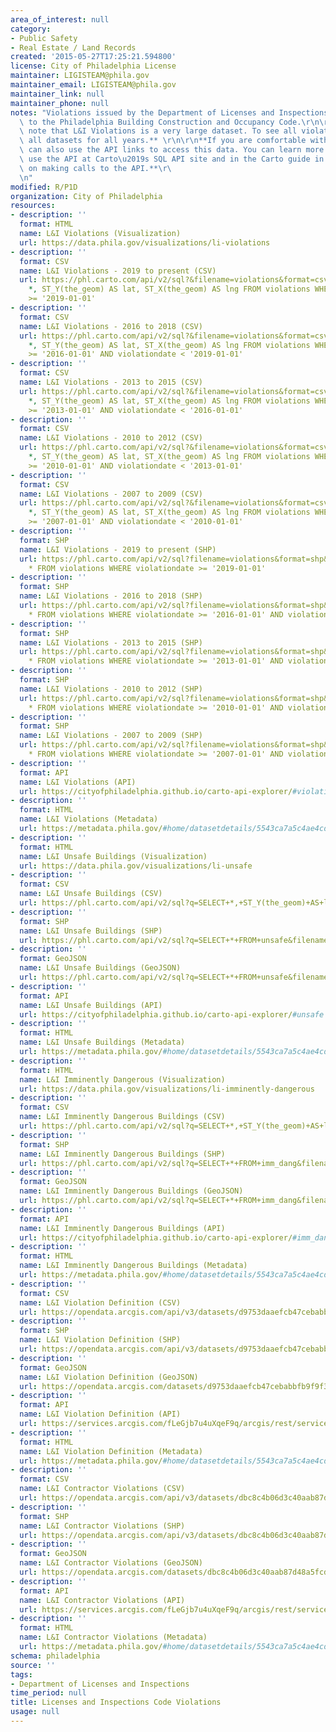 ```yaml
---
area_of_interest: null
category:
- Public Safety
- Real Estate / Land Records
created: '2015-05-27T17:25:21.594800'
license: City of Philadelphia License
maintainer: LIGISTEAM@phila.gov
maintainer_email: LIGISTEAM@phila.gov
maintainer_link: null
maintainer_phone: null
notes: "Violations issued by the Department of Licenses and Inspections in reference\
  \ to the Philadelphia Building Construction and Occupancy Code.\r\n\r\n**Please\
  \ note that L&I Violations is a very large dataset. To see all violations, download\
  \ all datasets for all years.** \r\n\r\n**If you are comfortable with APIs, you\
  \ can also use the API links to access this data. You can learn more about how to\
  \ use the API at Carto\u2019s SQL API site and in the Carto guide in the section\
  \ on making calls to the API.**\r\
  \n"
modified: R/P1D
organization: City of Philadelphia
resources:
- description: ''
  format: HTML
  name: L&I Violations (Visualization)
  url: https://data.phila.gov/visualizations/li-violations
- description: ''
  format: CSV
  name: L&I Violations - 2019 to present (CSV)
  url: https://phl.carto.com/api/v2/sql?&filename=violations&format=csv&skipfields=cartodb_id,the_geom,the_geom_webmercator&q=SELECT
    *, ST_Y(the_geom) AS lat, ST_X(the_geom) AS lng FROM violations WHERE violationdate
    >= '2019-01-01'
- description: ''
  format: CSV
  name: L&I Violations - 2016 to 2018 (CSV)
  url: https://phl.carto.com/api/v2/sql?&filename=violations&format=csv&skipfields=cartodb_id,the_geom,the_geom_webmercator&q=SELECT
    *, ST_Y(the_geom) AS lat, ST_X(the_geom) AS lng FROM violations WHERE violationdate
    >= '2016-01-01' AND violationdate < '2019-01-01'
- description: ''
  format: CSV
  name: L&I Violations - 2013 to 2015 (CSV)
  url: https://phl.carto.com/api/v2/sql?&filename=violations&format=csv&skipfields=cartodb_id,the_geom,the_geom_webmercator&q=SELECT
    *, ST_Y(the_geom) AS lat, ST_X(the_geom) AS lng FROM violations WHERE violationdate
    >= '2013-01-01' AND violationdate < '2016-01-01'
- description: ''
  format: CSV
  name: L&I Violations - 2010 to 2012 (CSV)
  url: https://phl.carto.com/api/v2/sql?&filename=violations&format=csv&skipfields=cartodb_id,the_geom,the_geom_webmercator&q=SELECT
    *, ST_Y(the_geom) AS lat, ST_X(the_geom) AS lng FROM violations WHERE violationdate
    >= '2010-01-01' AND violationdate < '2013-01-01'
- description: ''
  format: CSV
  name: L&I Violations - 2007 to 2009 (CSV)
  url: https://phl.carto.com/api/v2/sql?&filename=violations&format=csv&skipfields=cartodb_id,the_geom,the_geom_webmercator&q=SELECT
    *, ST_Y(the_geom) AS lat, ST_X(the_geom) AS lng FROM violations WHERE violationdate
    >= '2007-01-01' AND violationdate < '2010-01-01'
- description: ''
  format: SHP
  name: L&I Violations - 2019 to present (SHP)
  url: https://phl.carto.com/api/v2/sql?filename=violations&format=shp&skipfields=cartodb_id&q=SELECT
    * FROM violations WHERE violationdate >= '2019-01-01'
- description: ''
  format: SHP
  name: L&I Violations - 2016 to 2018 (SHP)
  url: https://phl.carto.com/api/v2/sql?filename=violations&format=shp&skipfields=cartodb_id&q=SELECT
    * FROM violations WHERE violationdate >= '2016-01-01' AND violationdate < '2019-01-01'
- description: ''
  format: SHP
  name: L&I Violations - 2013 to 2015 (SHP)
  url: https://phl.carto.com/api/v2/sql?filename=violations&format=shp&skipfields=cartodb_id&q=SELECT
    * FROM violations WHERE violationdate >= '2013-01-01' AND violationdate < '2016-01-01'
- description: ''
  format: SHP
  name: L&I Violations - 2010 to 2012 (SHP)
  url: https://phl.carto.com/api/v2/sql?filename=violations&format=shp&skipfields=cartodb_id&q=SELECT
    * FROM violations WHERE violationdate >= '2010-01-01' AND violationdate < '2013-01-01'
- description: ''
  format: SHP
  name: L&I Violations - 2007 to 2009 (SHP)
  url: https://phl.carto.com/api/v2/sql?filename=violations&format=shp&skipfields=cartodb_id&q=SELECT
    * FROM violations WHERE violationdate >= '2007-01-01' AND violationdate < '2010-01-01'
- description: ''
  format: API
  name: L&I Violations (API)
  url: https://cityofphiladelphia.github.io/carto-api-explorer/#violations
- description: ''
  format: HTML
  name: L&I Violations (Metadata)
  url: https://metadata.phila.gov/#home/datasetdetails/5543ca7a5c4ae4cd66d3ff86/representationdetails/5e99bab227c80700158695b0/
- description: ''
  format: HTML
  name: L&I Unsafe Buildings (Visualization)
  url: https://data.phila.gov/visualizations/li-unsafe
- description: ''
  format: CSV
  name: L&I Unsafe Buildings (CSV)
  url: https://phl.carto.com/api/v2/sql?q=SELECT+*,+ST_Y(the_geom)+AS+lat,+ST_X(the_geom)+AS+lng+FROM+unsafe&filename=unsafe&format=csv&skipfields=cartodb_id
- description: ''
  format: SHP
  name: L&I Unsafe Buildings (SHP)
  url: https://phl.carto.com/api/v2/sql?q=SELECT+*+FROM+unsafe&filename=unsafe&format=shp&skipfields=cartodb_id
- description: ''
  format: GeoJSON
  name: L&I Unsafe Buildings (GeoJSON)
  url: https://phl.carto.com/api/v2/sql?q=SELECT+*+FROM+unsafe&filename=unsafe&format=geojson&skipfields=cartodb_id
- description: ''
  format: API
  name: L&I Unsafe Buildings (API)
  url: https://cityofphiladelphia.github.io/carto-api-explorer/#unsafe
- description: ''
  format: HTML
  name: L&I Unsafe Buildings (Metadata)
  url: https://metadata.phila.gov/#home/datasetdetails/5543ca7a5c4ae4cd66d3ff86/representationdetails/5e98b247c4d4770015ca69f7/
- description: ''
  format: HTML
  name: L&I Imminently Dangerous (Visualization)
  url: https://data.phila.gov/visualizations/li-imminently-dangerous
- description: ''
  format: CSV
  name: L&I Imminently Dangerous Buildings (CSV)
  url: https://phl.carto.com/api/v2/sql?q=SELECT+*,+ST_Y(the_geom)+AS+lat,+ST_X(the_geom)+AS+lng+FROM+imm_dang&filename=imm_dang&format=csv&skipfields=cartodb_id
- description: ''
  format: SHP
  name: L&I Imminently Dangerous Buildings (SHP)
  url: https://phl.carto.com/api/v2/sql?q=SELECT+*+FROM+imm_dang&filename=imm_dang&format=shp&skipfields=cartodb_id
- description: ''
  format: GeoJSON
  name: L&I Imminently Dangerous Buildings (GeoJSON)
  url: https://phl.carto.com/api/v2/sql?q=SELECT+*+FROM+imm_dang&filename=imm_dang&format=geojson&skipfields=cartodb_id
- description: ''
  format: API
  name: L&I Imminently Dangerous Buildings (API)
  url: https://cityofphiladelphia.github.io/carto-api-explorer/#imm_dang
- description: ''
  format: HTML
  name: L&I Imminently Dangerous Buildings (Metadata)
  url: https://metadata.phila.gov/#home/datasetdetails/5543ca7a5c4ae4cd66d3ff86/representationdetails/5e98add33441510015135305/
- description: ''
  format: CSV
  name: L&I Violation Definition (CSV)
  url: https://opendata.arcgis.com/api/v3/datasets/d9753daaefcb47cebabbfb9f9f344a91_0/downloads/data?format=csv&spatialRefId=4326
- description: ''
  format: SHP
  name: L&I Violation Definition (SHP)
  url: https://opendata.arcgis.com/api/v3/datasets/d9753daaefcb47cebabbfb9f9f344a91_0/downloads/data?format=shp&spatialRefId=4326
- description: ''
  format: GeoJSON
  name: L&I Violation Definition (GeoJSON)
  url: https://opendata.arcgis.com/datasets/d9753daaefcb47cebabbfb9f9f344a91_0.geojson
- description: ''
  format: API
  name: L&I Violation Definition (API)
  url: https://services.arcgis.com/fLeGjb7u4uXqeF9q/arcgis/rest/services/VIOLATION_DEFINITION/FeatureServer/0/query?outFields=*&where=1%3D1
- description: ''
  format: HTML
  name: L&I Violation Definition (Metadata)
  url: https://metadata.phila.gov/#home/datasetdetails/5543ca7a5c4ae4cd66d3ff86/representationdetails/60f6cc83d3d51d00211c2c5e/
- description: ''
  format: CSV
  name: L&I Contractor Violations (CSV)
  url: https://opendata.arcgis.com/api/v3/datasets/dbc8c4b06d3c40aab87d48a5fcdafc58_0/downloads/data?format=csv&spatialRefId=4326
- description: ''
  format: SHP
  name: L&I Contractor Violations (SHP)
  url: https://opendata.arcgis.com/api/v3/datasets/dbc8c4b06d3c40aab87d48a5fcdafc58_0/downloads/data?format=shp&spatialRefId=4326
- description: ''
  format: GeoJSON
  name: L&I Contractor Violations (GeoJSON)
  url: https://opendata.arcgis.com/datasets/dbc8c4b06d3c40aab87d48a5fcdafc58_0.geojson
- description: ''
  format: API
  name: L&I Contractor Violations (API)
  url: https://services.arcgis.com/fLeGjb7u4uXqeF9q/arcgis/rest/services/CONTRACTOR_VIOLATIONS/FeatureServer/0/query?outFields=*&where=1%3D1
- description: ''
  format: HTML
  name: L&I Contractor Violations (Metadata)
  url: https://metadata.phila.gov/#home/datasetdetails/5543ca7a5c4ae4cd66d3ff86/representationdetails/60a56925ef206f001ed69179/
schema: philadelphia
source: ''
tags:
- Department of Licenses and Inspections
time_period: null
title: Licenses and Inspections Code Violations
usage: null
---
```

